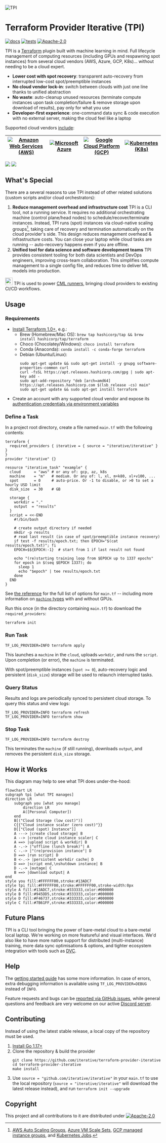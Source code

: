 ![TPI](https://static.iterative.ai/img/tpi/banner.svg)

# Terraform Provider Iterative (TPI)

[![docs](https://img.shields.io/badge/-docs-5c4ee5?logo=terraform)](https://registry.terraform.io/providers/iterative/iterative/latest/docs)
[![tests](https://img.shields.io/github/workflow/status/iterative/terraform-provider-iterative/Test?label=tests&logo=GitHub)](https://github.com/iterative/terraform-provider-iterative/actions/workflows/test.yml)
[![Apache-2.0][licence-badge]][licence-file]

TPI is a [Terraform](https://terraform.io) plugin built with machine learning in mind. Full lifecycle management of computing resources (including GPUs and respawning spot instances) from several cloud vendors (AWS, Azure, GCP, K8s)... without needing to be a cloud expert.

- **Lower cost with spot recovery**: transparent auto-recovery from interrupted low-cost spot/preemptible instances
- **No cloud vendor lock-in**: switch between clouds with just one line thanks to unified abstraction
- **No waste**: auto-cleanup unused resources (terminate compute instances upon task completion/failure & remove storage upon download of results), pay only for what you use
- **Developer-first experience**: one-command data sync & code execution with no external server, making the cloud feel like a laptop

Supported cloud vendors [include][auth]:

| [![Amazon Web Services (AWS)][aws-badge]][aws] | [![Microsoft Azure][azure-badge]][azure] | [![Google Cloud Platform (GCP)][gcp-badge]][gcp] | [![Kubernetes (K8s)][k8s-badge]][k8s] |
| ---------------------------------------------- | ---------------------------------------- | ---------------------------------------------------------- | ------------------------------------- |

[aws-badge]: https://img.shields.io/badge/AWS-Amazon_Web_Services-black?colorA=white&logoColor=232F3E&logo=amazonaws
[aws]: https://registry.terraform.io/providers/iterative/iterative/latest/docs/guides/authentication#amazon-web-services
[azure-badge]: https://img.shields.io/badge/Azure-Microsoft_Azure-black?colorA=white&logoColor=0078D4&logo=microsoftazure
[azure]: https://registry.terraform.io/providers/iterative/iterative/latest/docs/guides/authentication#microsoft-azure
[gcp-badge]: https://img.shields.io/badge/GCP-Google_Cloud_Platform-black?colorA=white&logoColor=4285F4&logo=googlecloud
[gcp]: https://registry.terraform.io/providers/iterative/iterative/latest/docs/guides/authentication#google-cloud-platform
[k8s-badge]: https://img.shields.io/badge/K8s-Kubernetes-black?colorA=white&logoColor=326CE5&logo=kubernetes
[k8s]: https://registry.terraform.io/providers/iterative/iterative/latest/docs/guides/authentication#kubernetes

[auth]: https://registry.terraform.io/providers/iterative/iterative/latest/docs/guides/authentication

![](https://github.com/iterative/static/raw/main/img/tpi/high-level-light.png#gh-light-mode-only)
![](https://github.com/iterative/static/raw/main/img/tpi/high-level-dark.png#gh-dark-mode-only)

## What's Special

There are a several reasons to use TPI instead of other related solutions (custom scripts and/or cloud orchestrators):

1. **Reduce management overhead and infrastructure cost**
   TPI is a CLI tool, not a running service. It requires no additional orchestrating machine (control plane/head nodes) to schedule/recover/terminate instances. Instead, TPI runs (spot) instances via cloud-native scaling groups[^scalers], taking care of recovery and termination automatically on the cloud provider's side. This design reduces management overhead & infrastructure costs. You can close your laptop while cloud tasks are running -- auto-recovery happens even if you are offline.
2. **Unified tool for data science and software development teams**
   TPI provides consistent tooling for both data scientists and DevOps engineers, improving cross-team collaboration. This simplifies compute management to a single config file, and reduces time to deliver ML models into production.

[^scalers]: [AWS Auto Scaling Groups](https://docs.aws.amazon.com/autoscaling/ec2/userguide/what-is-amazon-ec2-auto-scaling.html), [Azure VM Scale Sets](https://azure.microsoft.com/en-us/services/virtual-machine-scale-sets), [GCP managed instance groups](https://cloud.google.com/compute/docs/instance-groups#managed_instance_groups), and [Kubernetes Jobs](https://kubernetes.io/docs/concepts/workloads/controllers/job).

<img width=24px src="https://static.iterative.ai/logo/cml.svg"/> TPI is used to power [CML runners](https://cml.dev/doc/self-hosted-runners), bringing cloud providers to existing CI/CD workflows.

## Usage

### Requirements

- [Install Terraform 1.0+](https://learn.hashicorp.com/tutorials/terraform/install-cli#install-terraform), e.g.:
  - Brew (Homebrew/Mac OS): `brew tap hashicorp/tap && brew install hashicorp/tap/terraform`
  - Choco (Chocolatey/Windows): `choco install terraform`
  - Conda (Anaconda): `conda install -c conda-forge terraform`
  - Debian (Ubuntu/Linux):
    ```
    sudo apt-get update && sudo apt-get install -y gnupg software-properties-common curl
    curl -fsSL https://apt.releases.hashicorp.com/gpg | sudo apt-key add -
    sudo apt-add-repository "deb [arch=amd64] https://apt.releases.hashicorp.com $(lsb_release -cs) main"
    sudo apt-get update && sudo apt-get install terraform
    ```
- Create an account with any supported cloud vendor and expose its [authentication credentials via environment variables][auth]

### Define a Task

In a project root directory, create a file named `main.tf` with the following contents:

```hcl
terraform {
  required_providers { iterative = { source = "iterative/iterative" } }
}
provider "iterative" {}

resource "iterative_task" "example" {
  cloud      = "aws" # or any of: gcp, az, k8s
  machine    = "m"   # medium. Or any of: l, xl, m+k80, xl+v100, ...
  spot       = 0     # auto-price. Or -1 to disable, or >0 to set a hourly USD limit
  disk_size  = 30    # GB

  storage {
    workdir = "."
    output  = "results"
  }
  script = <<-END
    #!/bin/bash

    # create output directory if needed
    mkdir -p results
    # read last result (in case of spot/preemptible instance recovery)
    if test -f results/epoch.txt; then EPOCH="$(cat results/epoch.txt)"; fi
    EPOCH=$${EPOCH:-1}  # start from 1 if last result not found

    echo "(re)starting training loop from $EPOCH up to 1337 epochs"
    for epoch in $(seq $EPOCH 1337); do
      sleep 1
      echo "$epoch" | tee results/epoch.txt
    done
  END
}
```

See [the reference](https://registry.terraform.io/providers/iterative/iterative/latest/docs/resources/task#argument-reference) for the full list of options for `main.tf` -- including more information on [`machine` types](https://registry.terraform.io/providers/iterative/iterative/latest/docs/resources/task#machine-type) with and without GPUs.

Run this once (in the directory containing `main.tf`) to download the `required_providers`:

```
terraform init
```

### Run Task

```
TF_LOG_PROVIDER=INFO terraform apply
```

This launches a `machine` in the `cloud`, uploads `workdir`, and runs the `script`. Upon completion (or error), the `machine` is terminated.

With spot/preemptible instances (`spot >= 0`), auto-recovery logic and persistent (`disk_size`) storage will be used to relaunch interrupted tasks.

### Query Status

Results and logs are periodically synced to persistent cloud storage. To query this status and view logs:

```
TF_LOG_PROVIDER=INFO terraform refresh
TF_LOG_PROVIDER=INFO terraform show
```

### Stop Task

```
TF_LOG_PROVIDER=INFO terraform destroy
```

This terminates the `machine` (if still running), downloads `output`, and removes the persistent `disk_size` storage.

## How it Works

This diagram may help to see what TPI does under-the-hood:

```mermaid
flowchart LR
subgraph tpi [what TPI manages]
direction LR
    subgraph you [what you manage]
        direction LR
        A([Personal Computer])
    end
    B[("Cloud Storage (low cost)")]
    C{{"Cloud instance scaler (zero cost)"}}
    D[["Cloud (spot) Instance"]]
    A ---> |create cloud storage| B
    A --> |create cloud instance scaler| C
    A ==> |upload script & workdir| B
    A -.-> |"offline (lunch break)"| A
    C -.-> |"(re)provision instance"| D
    D ==> |run script| D
    B <-.-> |persistent workdir cache| D
    D ==> |script end,\nshutdown instance| B
    D -.-> |outage| C
    B ==> |download output| A
end
style you fill:#FFFFFF00,stroke:#13ADC7
style tpi fill:#FFFFFF00,stroke:#FFFFFF00,stroke-width:0px
style A fill:#13ADC7,stroke:#333333,color:#000000
style B fill:#945DD5,stroke:#333333,color:#000000
style D fill:#F46737,stroke:#333333,color:#000000
style C fill:#7B61FF,stroke:#333333,color:#000000
```

## Future Plans

TPI is a CLI tool bringing the power of bare-metal cloud to a bare-metal local laptop. We're working on more featureful and visual interfaces. We'd also like to have more native support for distributed (multi-instance) training, more data sync optimisations & options, and tighter ecosystem integration with tools such as [DVC](https://dvc.org).

## Help

The [getting started guide](https://registry.terraform.io/providers/iterative/iterative/latest/docs/guides/getting-started) has some more information. In case of errors, extra debugging information is available using `TF_LOG_PROVIDER=DEBUG` instead of `INFO`.

Feature requests and bugs can be [reported via GitHub issues](https://github.com/iterative/terraform-provider-iterative/issues), while general questions and feedback are very welcome on our active [Discord server](https://discord.gg/bzA6uY7).

## Contributing

Instead of using the latest stable release, a local copy of the repository must be used.

1. [Install Go 1.17+](https://golang.org/doc/install)
2. Clone the repository & build the provider
   ```
   git clone https://github.com/iterative/terraform-provider-iterative
   cd terraform-provider-iterative
   make install
   ```
3. Use `source = "github.com/iterative/iterative"` in your `main.tf` to use the local repository (`source = "iterative/iterative"` will download the latest release instead), and run `terraform init --upgrade`

## Copyright

This project and all contributions to it are distributed under [![Apache-2.0][licence-badge]][licence-file]

[licence-badge]: https://img.shields.io/badge/licence-Apache%202.0-blue
[licence-file]: https://github.com/iterative/terraform-provider-iterative/blob/master/LICENSE
